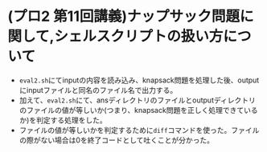 # (プロ2 第11回講義)ナップサック問題に関して,シェルスクリプトの扱い方について
- `eval2.sh`にてinputの内容を読み込み、knapsack問題を処理した後、outputにinputファイルと同名のファイル名で出力する。
- 加えて、`eval2.sh`にて、ansディレクトリのファイルとoutputディレクトリのファイルの値が等しいか(つまり、knapsack問題を正しく処理できているか)を判定する処理をした。
- ファイルの値が等しいかを判定するために`diff`コマンドを使った。ファイルの際がない場合は0を終了コードとして吐くことが分かった。
  
